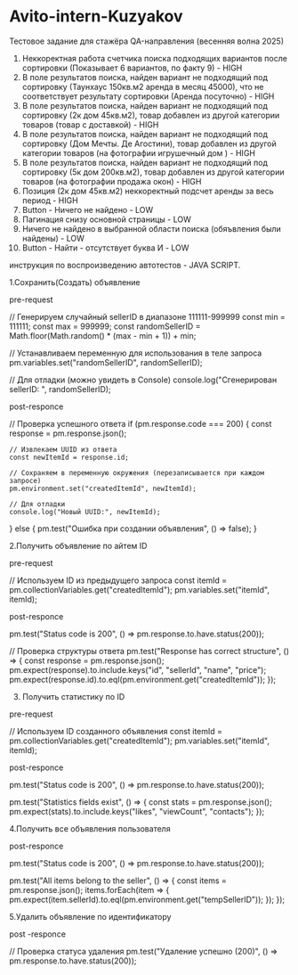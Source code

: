 # Avito-intern-Kuzyakov
Тестовое задание для стажёра QA-направления (весенняя волна 2025)
1. Неккоректная работа счетчика поиска подходящих вариантов после сортировки (Показывает 6 вариантов, по факту 9) - HIGH
2. В поле результатов поиска, найден вариант не подходящий под сортировку (Таунхаус 150кв.м2 аренда в месяц 45000), что не соответствует результату сортировки (Аренда посуточно) - HIGH
3. В поле результатов поиска, найден вариант не подходящий под сортировку (2к дом 45кв.м2), товар добавлен из другой категории товаров (товар с доставкой) - HIGH
4. В поле результатов поиска, найден вариант не подходящий под сортировку (Дом Мечты. Де Агостини), товар добавлен из другой категории товаров (на фотографии игрушечный дом ) - HIGH
5. В поле результатов поиска, найден вариант не подходящий под сортировку (5к дом 200кв.м2), товар добавлен из другой категории товаров (на фотографии продажа окон) - HIGH
6. Позиция (2к дом 45кв.м2) неккоректный подсчет аренды за весь период - HIGH
7. Button - Ничего не найдено - LOW
8. Пагинация снизу основной страницы - LOW
9. Ничего не найдено в выбранной области поиска (обяъвления были найдены) - LOW
10. Button - Найти - отсутствует буква И - LOW

инструкция по воспроизведению автотестов - JAVA SCRIPT.

1.Сохранить(Создать) объявление

pre-request

// Генерируем случайный sellerID в диапазоне 111111-999999
const min = 111111;
const max = 999999;
const randomSellerID = Math.floor(Math.random() * (max - min + 1)) + min;

// Устанавливаем переменную для использования в теле запроса
pm.variables.set("randomSellerID", randomSellerID);

// Для отладки (можно увидеть в Console)
console.log("Сгенерирован sellerID: ", randomSellerID);

post-responce

// Проверка успешного ответа
if (pm.response.code === 200) {
    const response = pm.response.json();
    
    // Извлекаем UUID из ответа
    const newItemId = response.id;
    
    // Сохраняем в переменную окружения (перезаписывается при каждом запросе)
    pm.environment.set("createdItemId", newItemId);
    
    // Для отладки
    console.log("Новый UUID:", newItemId);
} else {
    pm.test("Ошибка при создании объявления", () => false);
}

2.Получить объявление по айтем ID

pre-request

// Используем ID из предыдущего запроса
const itemId = pm.collectionVariables.get("createdItemId");
pm.variables.set("itemId", itemId);

post-responce

pm.test("Status code is 200", () => pm.response.to.have.status(200));

// Проверка структуры ответа
pm.test("Response has correct structure", () => {
    const response = pm.response.json();
    pm.expect(response).to.include.keys("id", "sellerId", "name", "price");
    pm.expect(response.id).to.eql(pm.environment.get("createdItemId"));
});

3. Получить статистику по ID
   
pre-request

// Используем ID созданного объявления
const itemId = pm.collectionVariables.get("createdItemId");
pm.variables.set("itemId", itemId);

post-responce

pm.test("Status code is 200", () => pm.response.to.have.status(200));

pm.test("Statistics fields exist", () => {
    const stats = pm.response.json();
    pm.expect(stats).to.include.keys("likes", "viewCount", "contacts");
});

4.Получить все объявления пользователя

post-responce

pm.test("Status code is 200", () => pm.response.to.have.status(200));

pm.test("All items belong to the seller", () => {
    const items = pm.response.json();
    items.forEach(item => {
        pm.expect(item.sellerId).to.eql(pm.environment.get("tempSellerID"));
    });
});

5.Удалить объявление по идентификатору

post -responce

// Проверка статуса удаления
pm.test("Удаление успешно (200)", () => pm.response.to.have.status(200));



